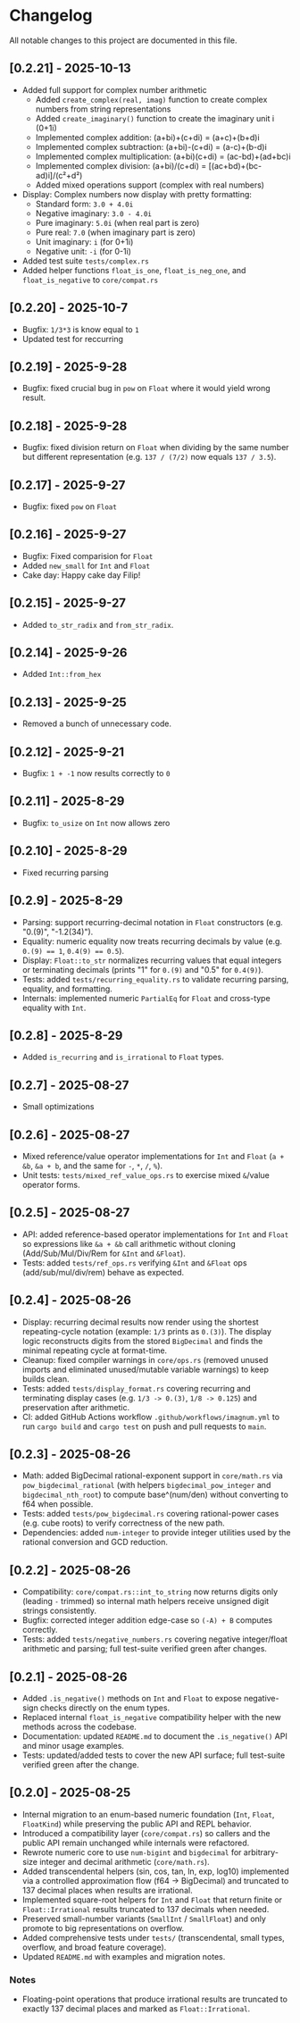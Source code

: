 # Changelog

All notable changes to this project are documented in this file.

## [0.2.21] - 2025-10-13

- Added full support for complex number arithmetic
  - Added `create_complex(real, imag)` function to create complex numbers from string representations
  - Added `create_imaginary()` function to create the imaginary unit i (0+1i)
  - Implemented complex addition: (a+bi)+(c+di) = (a+c)+(b+d)i
  - Implemented complex subtraction: (a+bi)-(c+di) = (a-c)+(b-d)i
  - Implemented complex multiplication: (a+bi)(c+di) = (ac-bd)+(ad+bc)i
  - Implemented complex division: (a+bi)/(c+di) = [(ac+bd)+(bc-ad)i]/(c²+d²)
  - Added mixed operations support (complex with real numbers)
- Display: Complex numbers now display with pretty formatting:
  - Standard form: `3.0 + 4.0i`
  - Negative imaginary: `3.0 - 4.0i`
  - Pure imaginary: `5.0i` (when real part is zero)
  - Pure real: `7.0` (when imaginary part is zero)
  - Unit imaginary: `i` (for 0+1i)
  - Negative unit: `-i` (for 0-1i)
- Added test suite `tests/complex.rs`
- Added helper functions `float_is_one`, `float_is_neg_one`, and `float_is_negative` to `core/compat.rs`

## [0.2.20] - 2025-10-7

- Bugfix: `1/3*3` is know equal to `1`
- Updated test for reccurring

## [0.2.19] - 2025-9-28

- Bugfix: fixed crucial bug in `pow` on `Float` where it would yield wrong result.

## [0.2.18] - 2025-9-28

- Bugfix: fixed division return on `Float` when dividing by the same number but different representation (e.g. `137 / (7/2)` now equals `137 / 3.5`).

## [0.2.17] - 2025-9-27

- Bugfix: fixed `pow` on `Float`

## [0.2.16] - 2025-9-27

- Bugfix: Fixed comparision for `Float`
- Added `new_small` for `Int` and `Float`
- Cake day: Happy cake day Filip!

## [0.2.15] - 2025-9-27

- Added `to_str_radix` and `from_str_radix`.

## [0.2.14] - 2025-9-26

- Added `Int::from_hex`

## [0.2.13] - 2025-9-25

- Removed a bunch of unnecessary code.

## [0.2.12] - 2025-9-21

- Bugfix: `1 + -1` now results correctly to `0`

## [0.2.11] - 2025-8-29

- Bugfix: `to_usize` on `Int` now allows zero  

## [0.2.10] - 2025-8-29

- Fixed recurring parsing

## [0.2.9] - 2025-8-29

- Parsing: support recurring-decimal notation in `Float` constructors (e.g. "0.(9)", "-1.2(34)").
- Equality: numeric equality now treats recurring decimals by value (e.g. `0.(9) == 1`, `0.4(9) == 0.5`).
- Display: `Float::to_str` normalizes recurring values that equal integers or terminating decimals (prints "1" for `0.(9)` and "0.5" for `0.4(9)`).
- Tests: added `tests/recurring_equality.rs` to validate recurring parsing, equality, and formatting.
- Internals: implemented numeric `PartialEq` for `Float` and cross-type equality with `Int`.

## [0.2.8] - 2025-8-29

- Added `is_recurring` and `is_irrational` to `Float` types.

## [0.2.7] - 2025-08-27

- Small optimizations

## [0.2.6] - 2025-08-27

- Mixed reference/value operator implementations for `Int` and `Float` (`a + &b`, `&a + b`, and the same for `-`, `*`, `/`, `%`).
- Unit tests: `tests/mixed_ref_value_ops.rs` to exercise mixed `&`/value operator forms.

## [0.2.5] - 2025-08-27

- API: added reference-based operator implementations for `Int` and `Float` so expressions like `&a + &b` call arithmetic without cloning (Add/Sub/Mul/Div/Rem for `&Int` and `&Float`).
- Tests: added `tests/ref_ops.rs` verifying `&Int` and `&Float` ops (add/sub/mul/div/rem) behave as expected.

## [0.2.4] - 2025-08-26

- Display: recurring decimal results now render using the shortest repeating-cycle notation (example: `1/3` prints as `0.(3)`). The display logic reconstructs digits from the stored `BigDecimal` and finds the minimal repeating cycle at format-time.
- Cleanup: fixed compiler warnings in `core/ops.rs` (removed unused imports and eliminated unused/mutable variable warnings) to keep builds clean.
 - Tests: added `tests/display_format.rs` covering recurring and terminating display cases (e.g. `1/3 -> 0.(3)`, `1/8 -> 0.125`) and preservation after arithmetic.
 - CI: added GitHub Actions workflow `.github/workflows/imagnum.yml` to run `cargo build` and `cargo test` on push and pull requests to `main`.

## [0.2.3] - 2025-08-26

- Math: added BigDecimal rational-exponent support in `core/math.rs` via `pow_bigdecimal_rational` (with helpers `bigdecimal_pow_integer` and `bigdecimal_nth_root`) to compute base^(num/den) without converting to f64 when possible.
- Tests: added `tests/pow_bigdecimal.rs` covering rational-power cases (e.g. cube roots) to verify correctness of the new path.
- Dependencies: added `num-integer` to provide integer utilities used by the rational conversion and GCD reduction.

## [0.2.2] - 2025-08-26

- Compatibility: `core/compat.rs::int_to_string` now returns digits only (leading `-` trimmed) so internal math helpers receive unsigned digit strings consistently.
- Bugfix: corrected integer addition edge-case so `(-A) + B` computes correctly.
- Tests: added `tests/negative_numbers.rs` covering negative integer/float arithmetic and parsing; full test-suite verified green after changes.

## [0.2.1] - 2025-08-26

- Added `.is_negative()` methods on `Int` and `Float` to expose negative-sign checks directly on the enum types.
- Replaced internal `float_is_negative` compatibility helper with the new methods across the codebase.
- Documentation: updated `README.md` to document the `.is_negative()` API and minor usage examples.
- Tests: updated/added tests to cover the new API surface; full test-suite verified green after the change.

## [0.2.0] - 2025-08-25

- Internal migration to an enum-based numeric foundation (`Int`, `Float`, `FloatKind`) while preserving the public API and REPL behavior.
- Introduced a compatibility layer (`core/compat.rs`) so callers and the public API remain unchanged while internals were refactored.
- Rewrote numeric core to use `num-bigint` and `bigdecimal` for arbitrary-size integer and decimal arithmetic (`core/math.rs`).
- Added transcendental helpers (sin, cos, tan, ln, exp, log10) implemented via a controlled approximation flow (f64 -> BigDecimal) and truncated to 137 decimal places when results are irrational.
- Implemented square-root helpers for `Int` and `Float` that return finite or `Float::Irrational` results truncated to 137 decimals when needed.
- Preserved small-number variants (`SmallInt` / `SmallFloat`) and only promote to big representations on overflow.
- Added comprehensive tests under `tests/` (transcendental, small types, overflow, and broad feature coverage).
- Updated `README.md` with examples and migration notes.

### Notes

- Floating-point operations that produce irrational results are truncated to exactly 137 decimal places and marked as `Float::Irrational`.